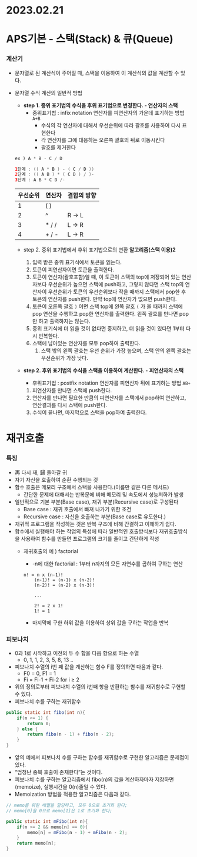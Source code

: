 # 2023.02.21

# APS기본 - 스택(Stack) & 큐(Queue)

### 계산기

- 문자열로 된 계산식이 주어질 때, 스택을 이용하여 이 계산식의 값을 계산할 수 있다.
- 문자열 수식 계산의 일반적 방법
    - **step 1. 중위 표기법의 수식을 후위 표기법으로 변경한다. - 연산자의 스택**
        - 중위표기법 : infix notation 연산자를 피연산자의 가운데 표기하는 방법 `A+B`
            - 수식의 각 연산자에 대해서 우선순위에 따라 괄호를 사용하여 다시 표현한다
            - 각 연산자를 그에 대응하는 오른쪽 괄호의 뒤로 이동시킨다
            - 괄호를 제거한다
    
    ```java
    ex ) A * B - C / D
    
    1단계 : (( A * B ) - ( C / D ))
    2단계 : (( A B ) * ( C D ) / )-
    3단계 : A B * C D /-
    ```
    
    | 우선순위 | 연산자 | 결합의 방향 |
    | --- | --- | --- |
    | 1 | ( ) |  |
    | 2 | ^ | R → L |
    | 3 | * / / | L → R |
    | 4 | + / - | L → R |
    - step 2. 중위 표기법에서 후위 표기법으로의 변환 **알고리즘(스택 이용)2**
        1. 입력 받은 중위 표기식에서 토큰을 읽는다.
        2. 토큰이 피연산자이면 토큰을 출력한다.
        3. 토큰이 연산자(괄호포함)일 때, 이 토큰이 스택의 top에 저장되어 있는 연산자보다 우선순위가 높으면 스택에 push하고, 그렇지 않다면 스택 top의 연산자이 우선순위가 토큰의 우선순위보다 작을 때까지 스택에서 pop한 후 토큰의 연산자를 push한다. 만약 top에 연산자가 없으면 push한다.
        4. 토큰이 오른쪽 괄호 `)` 이면 스택 top에 왼쪽 괄호 `(` 가 올 때까지 스택에 pop 연산을 수행하고 pop한 연산자를 출력한다. 왼쪽 괄호를 만나면 pop만 하고 출력하지는 않는다.
        5. 중위 표기식에 더 읽을 것이 없다면 중지하고, 더 읽을 것이 있다면 1부터 다시 반복한다.
        6. 스택에 남아있는 연산자를 모두 pop하여 출력한다.
            1. 스택 밖의 왼쪽 괄호는 우선 순위가 가장 높으며, 스택 안의 왼쪽 괄호는 우선순위가 가장 낮다.
            
    - **step 2. 후위 표기법의 수식을 스택을 이용하여 계산한다. - 피연산자의 스택**
        - 후위표기법 : postfix notation 연산자를 피연산자 뒤에 표기하는 방법 `AB+`
        1. 피연산자를 만나면 스택에 push한다.
        2. 연산자를 만나면 필요한 만큼의 피연산자를 스택에서 pop하여 연산하고, 연산결과를 다시 스택에 push한다.
        3. 수식이 끝나면, 마지막으로 스택을 pop하여 출력한다.
        

# 재귀호출

### 특징

- 再 다시 재, 歸 돌아갈 귀
- 자기 자신을 호출하여 순환 수행되는 것
- 함수 호출은 메모리 구조에서 스택을 사용한다.(이름만 같은 다른 메서드)
    - 간단한 문제에 대해서는 반복문에 비해 메모리 및 속도에서 성능저하가 발생
- 일반적으로 기본 부분(Base case), 재귀 부분(Recursive case)로 구성된다
    - Base case : 재귀 호출에서 빠져 나가기 위한 조건
    - Recursive case : 자신을 호출하는 부분(Base case로 유도한다.)
- 재귀적 프로그램을 작성하는 것은 반복 구조에 비해 간결하고 이해하기 쉽다.
- 함수에서 실행해야 하는 작업의 특성에 따라 일반적인 호출방식보다 재귀호출방식을 사용하여 함수를 만들면 프로그램의 크기를 줄이고 간단하게 작성
    - 재귀호출의 예 ) factorial
        - -n에 대한 factorial : 1부터 n까지의 모든 자연수를 곱하여 구하는 연산
        
        ```
        n! = n x (n-1)!
        	(n-1)! = (n-1) x (n-2)!
        	(n-2)! = (n-2) x (n-3)!
        
        	...
        	
        	2! = 2 x 1!
        	1! = 1
        ```
        
        - 마지막에 구한 하위 값을 이용하여 상위 값을 구하는 작업을 반복

### 피보나치

- 0과 1로 시작하고 이전의 두 수 합을 다음 항으로 하는 수열
    - 0, 1, 1, 2, 3, 5, 8, 13 ..
- 피보나치 수열의 i번 째 값을 계산하는 함수 F를 정의하면 다음과 같다.
    - F0 = 0, F1 = 1
    - Fi = Fi-1 + Fi-2 for i ≥ 2
- 위의 정의로부터 피보나치 수열의 i번째 항을 반환하는 함수를 재귀함수로 구현할 수 있다.
- 피보나치 수를 구하는 재귀함수

```java
public static int fibo(int n){
	if(n <= 1) {
		return n;
	} else {
		return fibo(n - 1) + fibo(n - 2);
	}
}
```

- 앞의 예에서 피보나치 수를 구하는 함수를 재귀함수로 구현한 알고리즘은 문제점이 있다.
- “엄청난 중복 호출이 존재한다”는 것이다.
- 피보나치 수를 구하는 알고리즘에서 fibo(n)의 값을 계산하자마자 저장하면(memoize), 실행시간을 0(n)줄일 수 있다.
- Memoization 방법을 적용한 알고리즘은 다음과 같다.

```java
// memo를 위한 배열을 할당하고, 모두 0으로 초기화 한다;
// memo[0]을 0으로 memo[1]은 1로 초기화 한다;

public static int mFibo(int n){
	if(n >= 2 && memo[n] == 0){
		memo[n] = mFibo(n - 1) + mFibo(n - 2);
	}
	return memo[n];
}
```